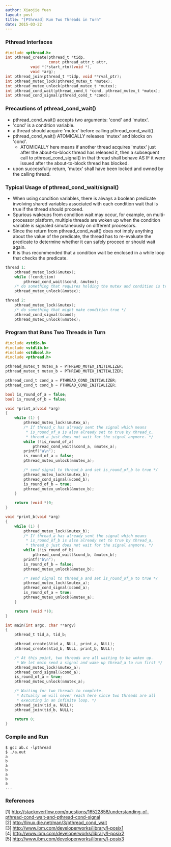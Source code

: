```yaml
---
author: Xiaojie Yuan
layout: post
title: "[Pthread] Run Two Threads in Turn"
date: 2015-03-22
---
```



### Pthread Interfaces

```c
#include <pthread.h>
int pthread_create(pthread_t *tidp,
                   const pthread_attr_t attr,
		   void *(*start_rtn)(void *),
		   void *arg);
int pthread_join(pthread_t *tidp, void **rval_ptr);
int pthread_mutex_lock(pthread_mutex_t *mutex);
int pthread_mutex_unlock(pthread_mutex_t *mutex);
int pthread_cond_wait(pthread_cond_t *cond, pthread_mutex_t *mutex);
int pthread_cond_signal(pthread_cond_t *cond);
```

### Precautions of pthread\_cond\_wait()

* pthread\_cond\_wait() accepts two arguments: 'cond' and 'mutex'.
* 'cond' is a condition variable.
* a thread should acquire 'mutex' before calling pthread\_cond\_wait().
* pthread\_cond\_wait() ATOMICALLY releases 'mutex' and blocks on 'cond'.
  * ATOMICALLY here means if another thread acquires 'mutex' just after the about-to-block thread has released it, then a subsequent call to pthread\_cond\_signal() in that thread shall behave AS IF it were issued after the about-to-block thread has blocked.
* upon successfully return, 'mutex' shall have been locked and owned by the calling thread.


### Typical Usage of pthread\_cond\_wait/signal()

* When using condition variables, there is always a boolean predicate involving shared variables associated with each condition wait that is true if the thread should proceed.
* Spurious wakeups from condition wait may occur, for example, on multi-processor platform, multiple threads are woken up when the condition variable is signaled simutaneously on different processors.
* Since the return from pthread\_cond\_wait() does not imply anything about the value of the predicate, the thread has to re-evaluate the predicate to determine whether it can safely proceed or should wait again.
* It is thus recommended that a condition wait be enclosed in a while loop that checks the predicate.

```c
thread 1:
	pthread_mutex_lock(&mutex);
	while (!condition)
		pthread_cond_wait(&cond, &mutex);
	/* do something that requires holding the mutex and condition is true */
	pthread_mutex_unlock(&mutex);

thread 2:
	pthread_mutex_lock(&mutex);
	/* do something that might make condition true */
	pthread_cond_signal(&cond);
	pthread_mutex_unlock(&mutex);
```


### Program that Runs Two Threads in Turn

```c
#include <stdio.h>
#include <stdlib.h>
#include <stdbool.h>
#include <pthread.h>

pthread_mutex_t mutex_a = PTHREAD_MUTEX_INITIALIZER;
pthread_mutex_t mutex_b = PTHREAD_MUTEX_INITIALIZER;

pthread_cond_t cond_a = PTHREAD_COND_INITIALIZER;
pthread_cond_t cond_b = PTHREAD_COND_INITIALIZER;

bool is_round_of_a = false;
bool is_round_of_b = false;

void *print_a(void *arg)
{
	while (1) {
		pthread_mutex_lock(&mutex_a);
		/* If thread_c has already sent the signal which means
		 * is_round_of_a is also already set to true by thread_c,
		 * thread_a just does not wait for the signal anymore. */
		while (!is_round_of_a)
			pthread_cond_wait(&cond_a, &mutex_a);
		printf("a\n");
		is_round_of_a = false;
		pthread_mutex_unlock(&mutex_a);

		/* send signal to thread_b and set is_round_of_b to true */
		pthread_mutex_lock(&mutex_b);
		pthread_cond_signal(&cond_b);
		is_round_of_b = true;
		pthread_mutex_unlock(&mutex_b);
	}

	return (void *)0;
}

void *print_b(void *arg)
{
	while (1) {
		pthread_mutex_lock(&mutex_b);
		/* If thread_a has already sent the signal which means
		 * is_round_of_b is also already set to true by thread_a,
		 * thread_b just does not wait for the signal anymore. */
		while (!is_round_of_b)
			pthread_cond_wait(&cond_b, &mutex_b);
		printf("b\n");
		is_round_of_b = false;
		pthread_mutex_unlock(&mutex_b);

		/* send signal to thread_a and set is_round_of_a to true */
		pthread_mutex_lock(&mutex_a);
		pthread_cond_signal(&cond_a);
		is_round_of_a = true;
		pthread_mutex_unlock(&mutex_a);
	}

	return (void *)0;
}

int main(int argc, char **argv)
{
	pthread_t tid_a, tid_b;

	pthread_create(&tid_a, NULL, print_a, NULL);
	pthread_create(&tid_b, NULL, print_b, NULL);

	/* At this point, two threads are all waiting to be woken up.
	 * We let main send a signal and wake up thread_a to run first */
	pthread_mutex_lock(&mutex_a);
	pthread_cond_signal(&cond_a);
	is_round_of_a = true;
	pthread_mutex_unlock(&mutex_a);

	/* Waiting for two threads to complete.
	 * Actually we will never reach here since two threads are all
	 * executing in an infinite loop. */
	pthread_join(tid_a, NULL);
	pthread_join(tid_b, NULL);

	return 0;
}
```


### Compile and Run

```
$ gcc ab.c -lpthread
$ ./a.out
a
b
a
b
a
b
a
...
```


### References
[1] <http://stackoverflow.com/questions/16522858/understanding-of-pthread-cond-wait-and-pthread-cond-signal>  
[2] <http://linux.die.net/man/3/pthread_cond_wait>  
[3] <http://www.ibm.com/developerworks/library/l-posix1>  
[4] <http://www.ibm.com/developerworks/library/l-posix2>  
[5] <http://www.ibm.com/developerworks/library/l-posix3>

